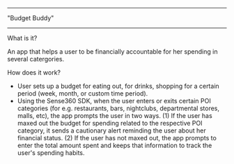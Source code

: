 ****************
"Budget Buddy"
****************

What is it? 

An app that helps a user to be financially accountable for her spending in several catergories.

How does it work?

* User sets up a budget for eating out, for drinks, shopping for a certain period (week, month, or custom time period).
* Using the Sense360 SDK, when the user enters or exits certain  POI categories (for e.g. restaurants, bars, nightclubs, departmental stores, malls, etc), the app prompts the user in two ways.
(1) If the user has maxed out the budget for spending related to the respective POI category, it sends a cautionary alert reminding the user about her financial status.
(2) If the user has not maxed out, the app prompts to enter the total amount spent and keeps that information to track the user's spending habits.
